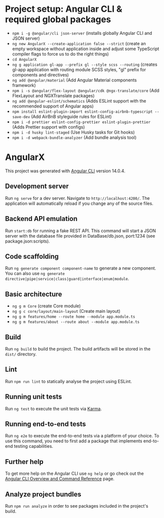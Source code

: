 # Project setup: Angular CLI & required global packages

- `npm i -g @angular/cli json-server` (installs globally Angular CLI and JSON server)
- `ng new AngularX --create-application false --strict` (create an empty workspace without application inside and adjust some TypeScript compiler flags to force us to do the right things)
- `cd AngularX`
- `ng g application gl-app --prefix gl --style scss --routing` (creates gl-app application with routing module SCSS styles, "gl" prefix for components and directives)
- `ng add @angular/material` (Add Angular Material components framework)
- `npm i -s @angular/flex-layout @angular/cdk @ngx-translate/core` (Add FlexLayout and NGXTranslate packages)
- `ng add @angular-eslint/schematics` (Adds ESLint support with the recommended support of Angular apps)
- `npm install eslint-plugin-import eslint-config-airbnb-typescript --save-dev` (Add AirBnB styleguide rules for ESLint)
- `npm i -d prettier eslint-config-prettier eslint-plugin-prettier` (Adds Prettier support with configs)
- `npm i -d husky lint-staged` (Use Husky tasks for Git hooks)
- `npm i -d webpack-bundle-analyzer` (Add bundle analysis tool)

# AngularX

This project was generated with [Angular CLI](https://github.com/angular/angular-cli) version 14.0.4.

## Development server

Run `ng serve` for a dev server. Navigate to `http://localhost:4200/`. The application will automatically reload if you change any of the source files.

## Backend API emulation

Run `start:db` for running a fake REST API. This command will start a JSON server with the database file provided in DataBase/db.json, port:1234 (see package.json:scripts).

## Code scaffolding

Run `ng generate component component-name` to generate a new component. You can also use `ng generate directive|pipe|service|class|guard|interface|enum|module`.

## Basic architecture

- `ng g m Core` (create Core module)
- `ng g c core/layout/main-layout` (Create main layout)
- `ng g m features/home --route home --module app.module.ts`
- `ng g m features/about --route about --module app.module.ts`

## Build

Run `ng build` to build the project. The build artifacts will be stored in the `dist/` directory.

## Lint

Run `npm run lint` to statically analyse the project using ESLint.

## Running unit tests

Run `ng test` to execute the unit tests via [Karma](https://karma-runner.github.io).

## Running end-to-end tests

Run `ng e2e` to execute the end-to-end tests via a platform of your choice. To use this command, you need to first add a package that implements end-to-end testing capabilities.

## Further help

To get more help on the Angular CLI use `ng help` or go check out the [Angular CLI Overview and Command Reference](https://angular.io/cli) page.

## Analyze project bundles

Run `npm run analyze` in order to see packages included in the project's build.

